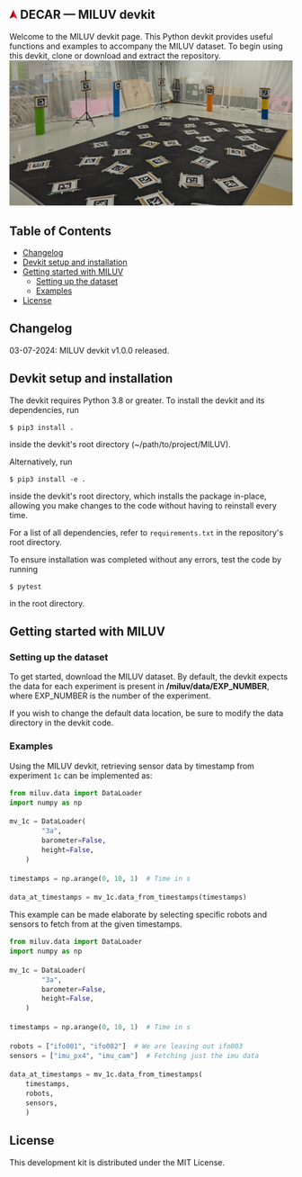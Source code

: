 ## <img src="doc/_static/decar_logo.png" alt="DECAR Logo" width="14"/> DECAR &mdash; MILUV devkit
Welcome to the MILUV devkit page. This Python devkit provides useful functions and examples to accompany the MILUV dataset. To begin using this devkit, clone or download and extract the repository.
![](/docs/_static/banner_image.jpg)

## Table of Contents
- [Changelog](#changelog)
- [Devkit setup and installation](#devkit-setup-and-installation)
- [Getting started with MILUV](#getting-started-with-MILUV)
    - [Setting up the dataset](#setting-up-the-dataset)
    - [Examples](#examples)
- [License](#license)

## Changelog
03-07-2024: MILUV devkit v1.0.0 released.

## Devkit setup and installation
The devkit requires Python 3.8 or greater. To install the devkit and its dependencies, run

    $ pip3 install .
inside the devkit's root directory (~/path/to/project/MILUV). 

Alternatively, run

    $ pip3 install -e .

inside the devkit's root directory, which installs the package in-place, allowing you make changes to the code without having to reinstall every time. 

For a list of all dependencies, refer to ``requirements.txt`` in the repository's root directory.

To ensure installation was completed without any errors, test the code by running
    
    $ pytest
in the root directory.

## Getting started with MILUV
### Setting up the dataset
To get started, download the MILUV dataset. By default, the devkit expects the data for each experiment is present in **/miluv/data/EXP_NUMBER**, where EXP_NUMBER is the number of the experiment.

If you wish to change the default data location, be sure to modify the data directory in the devkit code.

### Examples
Using the MILUV devkit, retrieving sensor data by timestamp from experiment ``1c`` can be implemented as:
```py
from miluv.data import DataLoader
import numpy as np

mv_1c = DataLoader(
        "3a",
        barometer=False,
        height=False,
    )

timestamps = np.arange(0, 10, 1)  # Time in s

data_at_timestamps = mv_1c.data_from_timestamps(timestamps)
```

This example can be made elaborate by selecting specific robots and sensors to fetch from at the given timestamps.
```py
from miluv.data import DataLoader
import numpy as np

mv_1c = DataLoader(
        "3a",
        barometer=False,
        height=False,
    )

timestamps = np.arange(0, 10, 1)  # Time in s

robots = ["ifo001", "ifo002"]  # We are leaving out ifo003
sensors = ["imu_px4", "imu_cam"]  # Fetching just the imu data

data_at_timestamps = mv_1c.data_from_timestamps(
    timestamps,
    robots,
    sensors,
    )
```

## License
This development kit is distributed under the MIT License.
